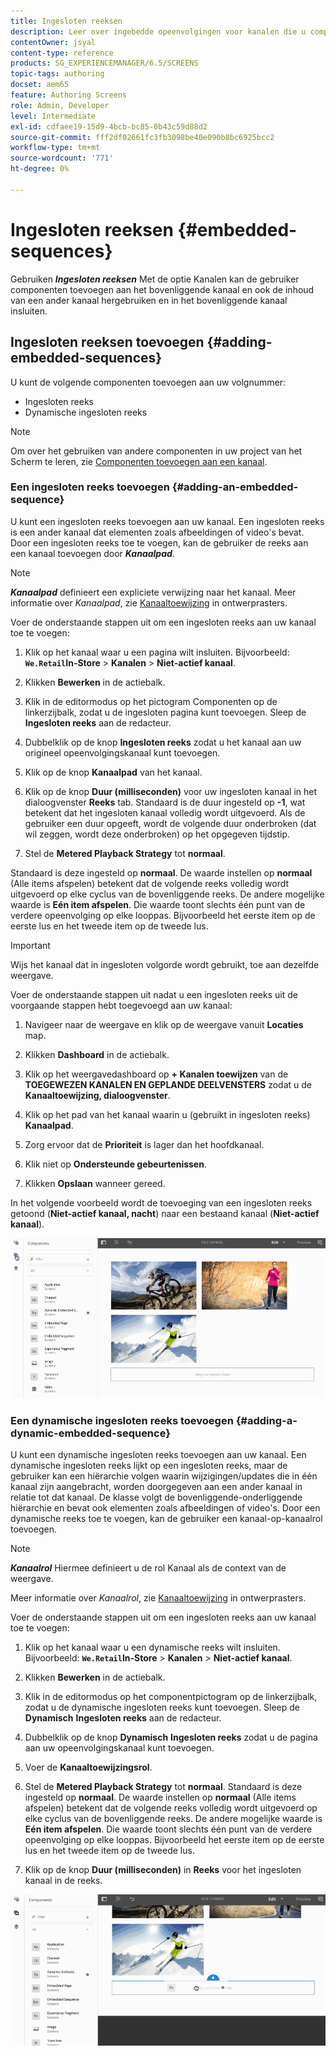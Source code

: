 ```yaml
---
title: Ingesloten reeksen
description: Leer over ingebedde opeenvolgingen voor kanalen die u componenten in het ouderkanaal toevoegen en ook de inhoud van een verschillend kanaal hergebruiken en het inbedden in het ouderkanaal.
contentOwner: jsyal
content-type: reference
products: SG_EXPERIENCEMANAGER/6.5/SCREENS
topic-tags: authoring
docset: aem65
feature: Authoring Screens
role: Admin, Developer
level: Intermediate
exl-id: cdfaee19-15d9-4bcb-bc85-0b43c59d88d2
source-git-commit: fff2df02661fc3fb3098be40e090b8bc6925bcc2
workflow-type: tm+mt
source-wordcount: '771'
ht-degree: 0%

---
```


# Ingesloten reeksen {#embedded-sequences}

Gebruiken ***Ingesloten reeksen*** Met de optie Kanalen kan de gebruiker componenten toevoegen aan het bovenliggende kanaal en ook de inhoud van een ander kanaal hergebruiken en in het bovenliggende kanaal insluiten.

## Ingesloten reeksen toevoegen {#adding-embedded-sequences}

U kunt de volgende componenten toevoegen aan uw volgnummer:

* Ingesloten reeks
* Dynamische ingesloten reeks

>[!NOTE]
>
>Om over het gebruiken van andere componenten in uw project van het Scherm te leren, zie [Componenten toevoegen aan een kanaal](adding-components-to-a-channel.md).

### Een ingesloten reeks toevoegen {#adding-an-embedded-sequence}

U kunt een ingesloten reeks toevoegen aan uw kanaal. Een ingesloten reeks is een ander kanaal dat elementen zoals afbeeldingen of video&#39;s bevat. Door een ingesloten reeks toe te voegen, kan de gebruiker de reeks aan een kanaal toevoegen door ***Kanaalpad***.

>[!NOTE]
>***Kanaalpad*** definieert een expliciete verwijzing naar het kanaal.
>Meer informatie over *Kanaalpad*, zie [Kanaaltoewijzing](channel-assignment.md) in ontwerprasters.

Voer de onderstaande stappen uit om een ingesloten reeks aan uw kanaal toe te voegen:

1. Klik op het kanaal waar u een pagina wilt insluiten. Bijvoorbeeld: **`We.Retail`In-Store** > **Kanalen** > **Niet-actief kanaal**.

1. Klikken **Bewerken** in de actiebalk.
1. Klik in de editormodus op het pictogram Componenten op de linkerzijbalk, zodat u de ingesloten pagina kunt toevoegen. Sleep de **Ingesloten reeks** aan de redacteur.
1. Dubbelklik op de knop **Ingesloten reeks** zodat u het kanaal aan uw origineel opeenvolgingskanaal kunt toevoegen.
1. Klik op de knop **Kanaalpad** van het kanaal.
1. Klik op de knop **Duur (milliseconden)** voor uw ingesloten kanaal in het dialoogvenster **Reeks** tab. Standaard is de duur ingesteld op **-1**, wat betekent dat het ingesloten kanaal volledig wordt uitgevoerd. Als de gebruiker een duur opgeeft, wordt de volgende duur onderbroken (dat wil zeggen, wordt deze onderbroken) op het opgegeven tijdstip.

1. Stel de **Metered Playback Strategy** tot **normaal**.

Standaard is deze ingesteld op **normaal**. De waarde instellen op **normaal** (Alle items afspelen) betekent dat de volgende reeks volledig wordt uitgevoerd op elke cyclus van de bovenliggende reeks. De andere mogelijke waarde is **Eén item afspelen**. Die waarde toont slechts één punt van de verdere opeenvolging op elke looppas. Bijvoorbeeld het eerste item op de eerste lus en het tweede item op de tweede lus.

>[!IMPORTANT]
>
>Wijs het kanaal dat in ingesloten volgorde wordt gebruikt, toe aan dezelfde weergave.
>
>Voer de onderstaande stappen uit nadat u een ingesloten reeks uit de voorgaande stappen hebt toegevoegd aan uw kanaal:
>
>1. Navigeer naar de weergave en klik op de weergave vanuit **Locaties** map.
>1. Klikken **Dashboard** in de actiebalk.
>1. Klik op het weergavedashboard op **+ Kanalen toewijzen** van de **TOEGEWEZEN KANALEN EN GEPLANDE DEELVENSTERS** zodat u de **Kanaaltoewijzing, dialoogvenster**.
>
>1. Klik op het pad van het kanaal waarin u (gebruikt in ingesloten reeks) **Kanaalpad**.
>1. Zorg ervoor dat de **Prioriteit** is lager dan het hoofdkanaal.
>
>1. Klik niet op **Ondersteunde gebeurtenissen**.
>1. Klikken **Opslaan** wanneer gereed.
>

In het volgende voorbeeld wordt de toevoeging van een ingesloten reeks getoond (**Niet-actief kanaal, nacht**) naar een bestaand kanaal (**Niet-actief kanaal**).

![new2](assets/new2.gif)

### Een dynamische ingesloten reeks toevoegen {#adding-a-dynamic-embedded-sequence}

U kunt een dynamische ingesloten reeks toevoegen aan uw kanaal. Een dynamische ingesloten reeks lijkt op een ingesloten reeks, maar de gebruiker kan een hiërarchie volgen waarin wijzigingen/updates die in één kanaal zijn aangebracht, worden doorgegeven aan een ander kanaal in relatie tot dat kanaal. De klasse volgt de bovenliggende-onderliggende hiërarchie en bevat ook elementen zoals afbeeldingen of video&#39;s. Door een dynamische reeks toe te voegen, kan de gebruiker een kanaal-op-kanaalrol toevoegen.

>[!NOTE]
>
>***Kanaalrol*** Hiermee definieert u de rol Kanaal als de context van de weergave.
>
>Meer informatie over *Kanaalrol*, zie [Kanaaltoewijzing](channel-assignment.md) in ontwerprasters.

Voer de onderstaande stappen uit om een ingesloten reeks aan uw kanaal toe te voegen:

1. Klik op het kanaal waar u een dynamische reeks wilt insluiten. Bijvoorbeeld: **`We.Retail`In-Store** > **Kanalen** > **Niet-actief kanaal**.

1. Klikken **Bewerken** in de actiebalk.
1. Klik in de editormodus op het componentpictogram op de linkerzijbalk, zodat u de dynamische ingesloten reeks kunt toevoegen. Sleep de **Dynamisch** **Ingesloten reeks** aan de redacteur.

1. Dubbelklik op de knop **Dynamisch** **Ingesloten reeks** zodat u de pagina aan uw opeenvolgingskanaal kunt toevoegen.

1. Voer de **Kanaaltoewijzingsrol**.
1. Stel de **Metered Playback Strategy** tot **normaal**. Standaard is deze ingesteld op **normaal**. De waarde instellen op **normaal** (Alle items afspelen) betekent dat de volgende reeks volledig wordt uitgevoerd op elke cyclus van de bovenliggende reeks. De andere mogelijke waarde is **Eén item afspelen**. Die waarde toont slechts één punt van de verdere opeenvolging op elke looppas. Bijvoorbeeld het eerste item op de eerste lus en het tweede item op de tweede lus.

1. Klik op de knop **Duur (milliseconden)** in **Reeks** voor het ingesloten kanaal in de reeks.

![nieuwste](assets/latest.gif)
